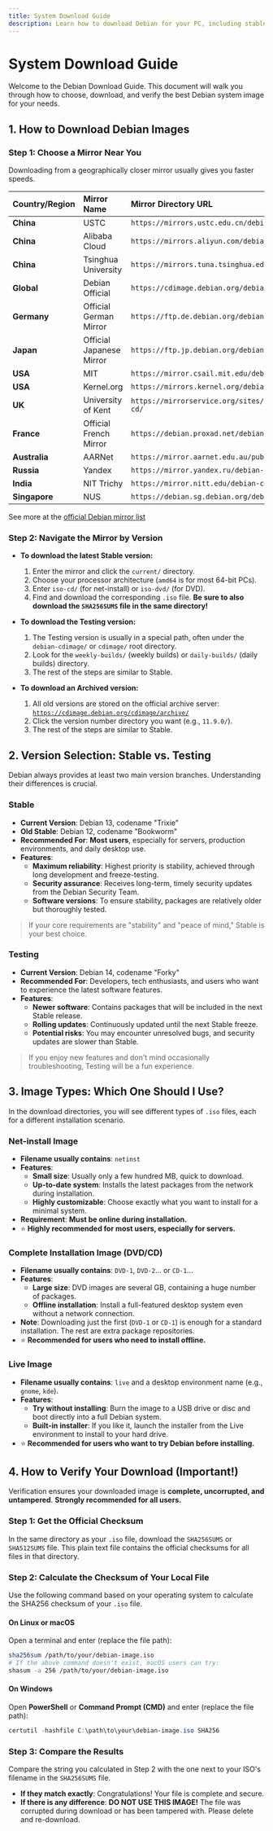 ```yaml
---
title: System Download Guide
description: Learn how to download Debian for your PC, including stable, testing, and archived versions.
---
```


# System Download Guide

Welcome to the Debian Download Guide. This document will walk you through how to choose, download, and verify the best Debian system image for your needs.

## 1. How to Download Debian Images

### Step 1: Choose a Mirror Near You

Downloading from a geographically closer mirror usually gives you faster speeds.

| Country/Region | Mirror Name         | Mirror Directory URL                                     |
| :------------- | :------------------ | :------------------------------------------------------- |
| **China**      | USTC                | `https://mirrors.ustc.edu.cn/debian-cd/`                 |
| **China**      | Alibaba Cloud       | `https://mirrors.aliyun.com/debian-cd/`                  |
| **China**      | Tsinghua University | `https://mirrors.tuna.tsinghua.edu.cn/debian-cd/`        |
| **Global**     | Debian Official     | `https://cdimage.debian.org/debian-cd/`                  |
| **Germany**    | Official German Mirror | `https://ftp.de.debian.org/debian-cd/`                 |
| **Japan**      | Official Japanese Mirror | `https://ftp.jp.debian.org/debian-cd/`                |
| **USA**        | MIT                 | `https://mirror.csail.mit.edu/debian-cd/`                |
| **USA**        | Kernel.org          | `https://mirrors.kernel.org/debian-cd/`                  |
| **UK**         | University of Kent  | `https://mirrorservice.org/sites/cdimage.debian.org/debian-cd/` |
| **France**     | Official French Mirror | `https://debian.proxad.net/debian-cd/`                 |
| **Australia**  | AARNet              | `https://mirror.aarnet.edu.au/pub/debian-cd/`            |
| **Russia**     | Yandex              | `https://mirror.yandex.ru/debian-cd/`                    |
| **India**      | NIT Trichy          | `https://mirror.nitt.edu/debian-cd/`                     |
| **Singapore**  | NUS                 | `https://debian.sg.debian.org/debian-cd/`                |

See more at the [official Debian mirror list](https://www.debian.org/mirror/list)

### Step 2: Navigate the Mirror by Version

- **To download the latest Stable version:**
  1. Enter the mirror and click the `current/` directory.
  2. Choose your processor architecture (`amd64` is for most 64-bit PCs).
  3. Enter `iso-cd/` (for net-install) or `iso-dvd/` (for DVD).
  4. Find and download the corresponding `.iso` file. **Be sure to also download the `SHA256SUMS` file in the same directory!**

- **To download the Testing version:**
  1. The Testing version is usually in a special path, often under the `debian-cdimage/` or `cdimage/` root directory.
  2. Look for the `weekly-builds/` (weekly builds) or `daily-builds/` (daily builds) directory.
  3. The rest of the steps are similar to Stable.

- **To download an Archived version:**
  1. All old versions are stored on the official archive server: [`https://cdimage.debian.org/cdimage/archive/`](https://cdimage.debian.org/cdimage/archive/)
  2. Click the version number directory you want (e.g., `11.9.0/`).
  3. The rest of the steps are similar to Stable.


## 2. Version Selection: Stable vs. Testing

Debian always provides at least two main version branches. Understanding their differences is crucial.

### Stable

- **Current Version**: Debian 13, codename "Trixie"
- **Old Stable**: Debian 12, codename "Bookworm"
- **Recommended For**: **Most users**, especially for servers, production environments, and daily desktop use.
- **Features**:
  - **Maximum reliability**: Highest priority is stability, achieved through long development and freeze-testing.
  - **Security assurance**: Receives long-term, timely security updates from the Debian Security Team.
  - **Software versions**: To ensure stability, packages are relatively older but thoroughly tested.

> If your core requirements are "stability" and "peace of mind," Stable is your best choice.

### Testing

- **Current Version**: Debian 14, codename "Forky"
- **Recommended For**: Developers, tech enthusiasts, and users who want to experience the latest software features.
- **Features**:
  - **Newer software**: Contains packages that will be included in the next Stable release.
  - **Rolling updates**: Continuously updated until the next Stable freeze.
  - **Potential risks**: You may encounter unresolved bugs, and security updates are slower than Stable.

> If you enjoy new features and don't mind occasionally troubleshooting, Testing will be a fun experience.

## 3. Image Types: Which One Should I Use?

In the download directories, you will see different types of `.iso` files, each for a different installation scenario.

### Net-install Image

- **Filename usually contains**: `netinst`
- **Features**:
  - **Small size**: Usually only a few hundred MB, quick to download.
  - **Up-to-date system**: Installs the latest packages from the network during installation.
  - **Highly customizable**: Choose exactly what you want to install for a minimal system.
- **Requirement**: **Must be online during installation.**
- ⭐ **Highly recommended for most users, especially for servers.**

### Complete Installation Image (DVD/CD)

- **Filename usually contains**: `DVD-1`, `DVD-2`... or `CD-1`...
- **Features**:
  - **Large size**: DVD images are several GB, containing a huge number of packages.
  - **Offline installation**: Install a full-featured desktop system even without a network connection.
- **Note**: Downloading just the first (`DVD-1` or `CD-1`) is enough for a standard installation. The rest are extra package repositories.
- ⭐ **Recommended for users who need to install offline.**

### Live Image

- **Filename usually contains**: `live` and a desktop environment name (e.g., `gnome`, `kde`).
- **Features**:
  - **Try without installing**: Burn the image to a USB drive or disc and boot directly into a full Debian system.
  - **Built-in installer**: If you like it, launch the installer from the Live environment to install to your hard drive.
- ⭐ **Recommended for users who want to try Debian before installing.**

## 4. How to Verify Your Download (Important!)

Verification ensures your downloaded image is **complete, uncorrupted, and untampered**. **Strongly recommended for all users.**

### Step 1: Get the Official Checksum

In the same directory as your `.iso` file, download the `SHA256SUMS` or `SHA512SUMS` file. This plain text file contains the official checksums for all files in that directory.

### Step 2: Calculate the Checksum of Your Local File

Use the following command based on your operating system to calculate the SHA256 checksum of your `.iso` file.

#### On Linux or macOS

Open a terminal and enter (replace the file path):

```bash
sha256sum /path/to/your/debian-image.iso
# If the above command doesn't exist, macOS users can try:
shasum -a 256 /path/to/your/debian-image.iso
```

#### On Windows

Open **PowerShell** or **Command Prompt (CMD)** and enter (replace the file path):

```powershell
certutil -hashfile C:\path\to\your\debian-image.iso SHA256
```

### Step 3: Compare the Results

Compare the string you calculated in Step 2 with the one next to your ISO's filename in the `SHA256SUMS` file.

- **If they match exactly**: Congratulations! Your file is complete and secure.
- **If there is any difference**: **DO NOT USE THIS IMAGE!** The file was corrupted during download or has been tampered with. Please delete and re-download. 